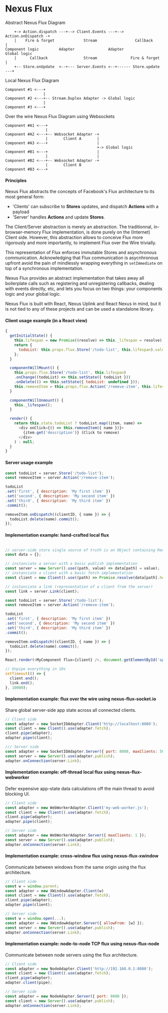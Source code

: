 Nexus Flux
==========

Abstract Nexus Flux Diagram
```
    +-> Action.dispatch ---+--> Client.Events ---+--> Action.onDispatch -+
    |    Fire & forget             Stream                 Callback       |
Component logic         Adapter               Adapter               Global logic
    |      Callback                Stream               Fire & forget    |
    +-- Store.onUpdate  <--+--- Server.Events <--+------ Store.update ---+
```


Local Nexus Flux Diagram
```
Component #1 <---+
                 |
Component #2 <---+-- Stream.Duplex Adapter -> Global logic
                 |
Component #3 <---+

```

Over the wire Nexus Flux Diagram using Websockets
```
Component #A1 <---+
                  |
Component #A2 <---+-- Websocket Adapter -+
                  |       Client A       |
Component #A3 <---+                      |
                                         +-> Global logic
Component #B1 <---+                      |
                  |                      |
Component #B2 <---+-- Websocket Adapter -+
                  |       Client B
Component #B3 <---+
```

#### Principles

Nexus Flux abstracts the concepts of Facebook's Flux architecture to its most general form:
- 'Clients' can subscribe to __Stores__ updates, and dispatch __Actions__ with a payload
- 'Server' handles __Actions__ and update __Stores__.

The Client/Server abstraction is merely an abstraction. The traditionnal, in-browser-memory
Flux implementation, is done purely on the (Internet) Client side. However, this abstraction allows
to conceive Flux more rigorously and more importantly, to implement Flux over the Wire trivially.

This representation of Flux enforces immutable Stores and asynchronous communication. Acknowledging
that Flux communication is asycnhronous upfront avoid the pain of mindlessly wrapping everything in `setImmediate`
on top of a synchronous implementation.

Nexus Flux provides an abstract implementation that takes away all boilerplate calls such as registering and unregistering callbacks, dealing with events directly, etc,
and lets you focus on two things: your components logic and your global logic.

Nexus Flux is built with React, Nexus Uplink and React Nexus in mind, but it is not tied to any of these projects and can be used a standalone library.

#### Client usage example (in a React view)

```js
{
  getInitialState() {
    this.lifespan = new Promise((resolve) => this._lifespan = resolve);
    return {
      todoList: this.props.flux.Store('/todo-list', this.lifespan).value,
    };
  }

  componentWillMount() {
    this.props.flux.Store('/todo-list', this.lifespan)
    .onChange((todoList) => this.setState({ todoList }))
    .onDelete(() => this.setState({ todoList: undefined }));
    this.removeItem = this.props.flux.Action('/remove-item', this.lifespan).dispatch;
  }

  componentWillUnmount() {
    this._lifespan();
  }

  render() {
    return this.state.todoList ? todoList.map((item, name) =>
      <div onClick={() => this.removeItem({ name })}>
        {item.get('description')} (Click to remove)
      </div>
    ) : null;
  }
}
```

#### Server usage example

```js
const todoList = server.Store('/todo-list');
const removeItem = server.Action('/remove-item');

todoList
.set('first', { description: 'My first item' })
.set('second', { description: 'My second item' })
.set('third', { description: 'My third item' })
.commit();

removeItem.onDispatch((clientID, { name }) => {
  todoList.delete(name).commit();
});
```

#### Implementation example: hand-crafted local flux

```js

// server-side store single source of truth is an Object containing Remutable instances
const data = {};

// instanciate a server with a basic publish implementation
const server = new Server().use((path, value) => data[path] = value);
// instanciate a client with a basic fetch implementation
const client = new Client().use((path) => Promise.resolve(data[path].head));

// instanciate a link (representation of a client from the server)
const link = server.Link(client);

const todoList = server.Store('/todo-list');
const removeItem = server.Action('/remove-item');

todoList
.set('first', { description: 'My first item' })
.set('second', { description: 'My second item' })
.set('third', { description: 'My third item' })
.commit();

removeItem.onDispatch((clientID, { name }) => {
  todoList.delete(name).commit();
});

React.render(<MyComponent flux={client} />, document.getElementById('app-root'));

// Unpipe everything in 10s
setTimeout(() => {
  client.end();
  link.end();
}, 10000);
```

#### Implementation example: flux over the wire using nexus-flux-socket.io

Share global server-side app state across all connected clients.

```js
// Client side
const adapter = new SocketIOAdapter.Client('http://localhost:8080');
const client = new Client().use(adapter.fetch);
client.pipe(adapter);
adapter.pipe(client);
```

```js
/// Server side
const adapter = new SocketIOAdapter.Server({ port: 8080, maxClients: 50000 });
const server = new Server().use(adapter.publish);
adapter.onConnection(server.Link);
```

#### Implementation example: off-thread local flux using nexus-flux-webworker

Defer expensive app-state data calculations off the main thread to avoid blocking UI.

```js
// Client side
const adapter = new WebWorkerAdapter.Client('my-web-worker.js');
const client = new Client().use(adapter.fetch);
client.pipe(adapter);
adapter.pipe(client);
```

```js
// Server side
const adapter = new WebWorkerAdapter.Server({ maxClients: 1 });
const server = new Server().use(adapter.publish);
adapter.onConnection(server.Link);
```

#### Implementation example: cross-window flux using nexus-flux-xwindow

Communicate between windows from the same origin using the flux architecture.

```js
// Client side
const w = window.parent;
const adapter = new XWindowAdapter.Client(w)
const client = new Client().use(adapter.fetch);
client.pipe(adapter);
adapter.pipe(client);
```

```js
// Server side
const w = window.open(...);
const adapter = new XWindowAdapter.Server({ allowFrom: [w] });
const server = new Server().use(adapter.publish);
adapter.onConnection(server.Link);
```

#### Implementation example: node-to-node TCP flux using nexus-flux-node

Communicate between node servers using the flux architecture.

```js
// Client side
const adapter = new NodeAdapter.Client('http://192.168.0.1:8080');
const client = new Client().use(adapter.fetch);
client.pipe(adapter);
adapter.client(pipe);
```

```js
// Server side
const adapter = new NodeAdapter.Server({ port: 8080 });
const client = new Server().use(adapter.publish);
adapter.onConnection(server.Link);
```
